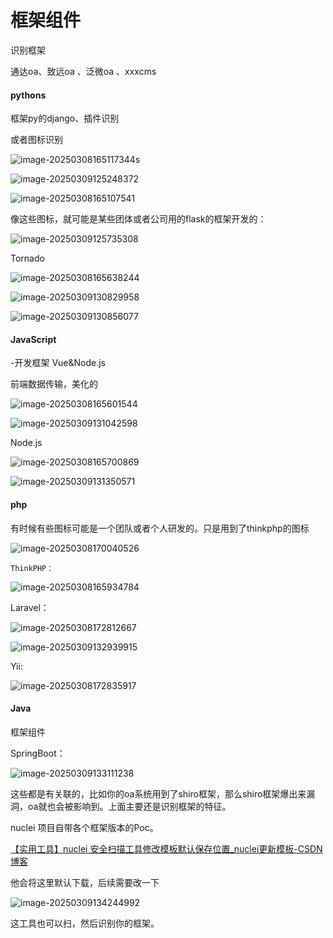 # 框架组件

识别框架

通达oa、致远oa 、泛微oa 、xxxcms

#### pythons

  框架py的django、插件识别

或者图标识别

![image-20250308165117344](https://cdn.jsdelivr.net/gh/maybeyjb/maybe/img/202506121451865.png)s



![image-20250309125248372](https://cdn.jsdelivr.net/gh/maybeyjb/maybe/img/202506121451866.png)





![image-20250308165107541](https://cdn.jsdelivr.net/gh/maybeyjb/maybe/img/202506121451867.png)

像这些图标，就可能是某些团体或者公司用的flask的框架开发的：

![image-20250309125735308](https://cdn.jsdelivr.net/gh/maybeyjb/maybe/img/202506121451868.png)



Tornado

![image-20250308165638244](https://cdn.jsdelivr.net/gh/maybeyjb/maybe/img/202506121451869.png)

![image-20250309130829958](https://cdn.jsdelivr.net/gh/maybeyjb/maybe/img/202506121451870.png)

![image-20250309130856077](https://cdn.jsdelivr.net/gh/maybeyjb/maybe/img/202506121451871.png)



#### JavaScript

-开发框架 	Vue&Node.js

前端数据传输，美化的

![image-20250308165601544](https://cdn.jsdelivr.net/gh/maybeyjb/maybe/img/202506121451872.png)

![image-20250309131042598](https://cdn.jsdelivr.net/gh/maybeyjb/maybe/img/202506121451873.png)

Node.js

![image-20250308165700869](https://cdn.jsdelivr.net/gh/maybeyjb/maybe/img/202506121451874.png)

![image-20250309131350571](https://cdn.jsdelivr.net/gh/maybeyjb/maybe/img/202506121451875.png)





#### php

有时候有些图标可能是一个团队或者个人研发的。只是用到了thinkphp的图标

![image-20250308170040526](https://cdn.jsdelivr.net/gh/maybeyjb/maybe/img/202506121451876.png)

 	ThinkPHP：

![image-20250308165934784](https://cdn.jsdelivr.net/gh/maybeyjb/maybe/img/202506121451877.png)



  Laravel：

![image-20250308172812667](https://cdn.jsdelivr.net/gh/maybeyjb/maybe/img/202506121451878.png)

![image-20250309132939915](https://cdn.jsdelivr.net/gh/maybeyjb/maybe/img/202506121451879.png)



Yii:

![image-20250308172835917](https://cdn.jsdelivr.net/gh/maybeyjb/maybe/img/202506121451880.png)

#### Java

框架组件

SpringBoot：

![image-20250309133111238](https://cdn.jsdelivr.net/gh/maybeyjb/maybe/img/202506121451881.png)

这些都是有关联的，比如你的oa系统用到了shiro框架，那么shiro框架爆出来漏洞，oa就也会被影响到。上面主要还是识别框架的特征。

 nuclei  项目自带各个框架版本的Poc。

[【实用工具】nuclei 安全扫描工具修改模板默认保存位置_nuclei更新模板-CSDN博客](https://blog.csdn.net/weixin_54430466/article/details/145636178?ops_request_misc=%7B%22request%5Fid%22%3A%22650e9fac6695e983eeba0f4e8665f50c%22%2C%22scm%22%3A%2220140713.130102334.pc%5Fall.%22%7D&request_id=650e9fac6695e983eeba0f4e8665f50c&biz_id=0&utm_medium=distribute.pc_search_result.none-task-blog-2~all~first_rank_ecpm_v1~rank_v31_ecpm-1-145636178-null-null.142^v102^pc_search_result_base9&utm_term=nuclei库怎么换位置&spm=1018.2226.3001.4187)

他会将这里默认下载，后续需要改一下

![image-20250309134244992](https://cdn.jsdelivr.net/gh/maybeyjb/maybe/img/202506121451882.png)

这工具也可以扫，然后识别你的框架。


